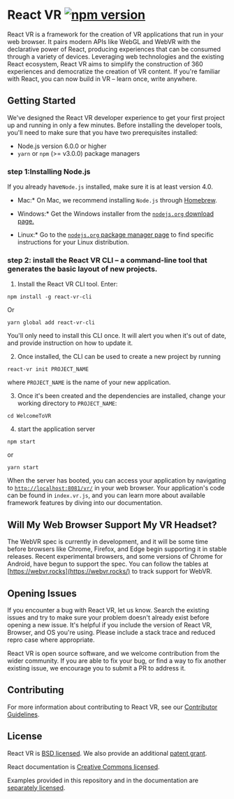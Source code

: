 # React VR [![npm version](https://badge.fury.io/js/react-vr.svg)](https://badge.fury.io/js/react-vr)

React VR is a framework for the creation of VR applications that run in your web browser. It pairs modern APIs like WebGL and WebVR with the declarative power of React, producing experiences that can be consumed through a variety of devices. Leveraging web technologies and the existing React ecosystem, React VR aims to simplify the construction of 360 experiences and democratize the creation of VR content. If you're familiar with React, you can now build in VR – learn once, write anywhere.

## Getting Started

We've designed the React VR developer experience to get your first project up and running in only a few minutes. Before installing the developer tools, you'll need to make sure that you have two prerequisites installed:

- Node.js version 6.0.0 or higher
- `yarn` or `npm` (>= v3.0.0) package managers


### step 1:Installing Node.js

If you already have`Node.js` installed, make sure it is at least version 4.0.

* Mac:* On Mac, we recommend installing `Node.js` through [Homebrew](https://brew.sh/).

* Windows:* Get the Windows installer from the [`nodejs.org` download page.](https://nodejs.org/en/download/)

* Linux:* Go to the [`nodejs.org` package manager page](https://nodejs.org/en/download/package-manager/) to find specific instructions for your Linux distribution.


### step 2: install the React VR CLI – a command-line tool that generates the basic layout of new projects.

1. Install the React VR CLI tool. Enter:

```
npm install -g react-vr-cli
```

Or

```
yarn global add react-vr-cli
```

You'll only need to install this CLI once. It will alert you when it's out of date, and provide instruction on how to update it.

2. Once installed, the CLI can be used to create a new project by running

```
react-vr init PROJECT_NAME
```

where `PROJECT_NAME` is the name of your new application. 

3. Once it's been created and the dependencies are installed, change your working directory to `PROJECT_NAME`:

```
cd WelcomeToVR
```

4. start the application server 

```
npm start
```

or

```
yarn start
```

When the server has booted, you can access your application by navigating to [`http://localhost:8081/vr/`](http://localhost:8081/vr/) in your web browser. Your application's code can be found in `index.vr.js`, and you can learn more about available framework features by diving into our documentation.


## Will My Web Browser Support My VR Headset?

The WebVR spec is currently in development, and it will be some time before browsers like Chrome, Firefox, and Edge begin supporting it in stable releases. Recent experimental browsers, and some versions of Chrome for Android, have begun to support the spec. You can follow the tables at [https://webvr.rocks](https://webvr.rocks/) to track support for WebVR.

## Opening Issues

If you encounter a bug with React VR, let us know. Search the existing issues and try to make sure your problem doesn't already exist before opening a new issue. It's helpful if you include the version of React VR, Browser, and OS you're using. Please include a stack trace and reduced repro case where appropriate.

React VR is open source software, and we welcome contribution from the wider community. If you are able to fix your bug, or find a way to fix another existing issue, we encourage you to submit a PR to address it.

## Contributing

For more information about contributing to React VR, see our [Contributor Guidelines](https://github.com/facebook/react-vr/blob/master/CONTRIBUTING.md).

## License

React VR is [BSD licensed](./LICENSE). We also provide an additional [patent grant](./PATENTS).

React documentation is [Creative Commons licensed](./LICENSE-docs).

Examples provided in this repository and in the documentation are [separately licensed](./LICENSE-examples).
